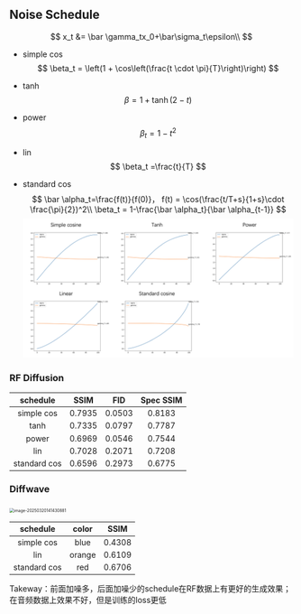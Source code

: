## Noise Schedule 

$$
x_t &= \bar \gamma_tx_0+\bar\sigma_t\epsilon\\
$$

- simple cos
  $$
  \beta_t = \left(1 + \cos\left(\frac{t \cdot \pi}{T}\right)\right)
  $$

- tanh
  $$
  \beta=1+\tanh(2-t)
  $$

- power
  $$
  \beta_t=1-t^2
  $$

- lin
  $$
  \beta_t =\frac{t}{T}
  $$

- standard cos
  $$
  \bar \alpha_t=\frac{f(t)}{f(0)}， f(t) = \cos(\frac{t/T+s}{1+s}\cdot \frac{\pi}{2})^2\\
  \beta_t = 1-\frac{\bar \alpha_t}{\bar \alpha_{t-1}}
  $$
  ![image-20250115143957796](../assets/images/image-20250115143957796.png)

### RF Diffusion

|   schedule   |  SSIM  |  FID   | Spec SSIM |
| :----------: | :----: | :----: | :-------: |
|  simple cos  | 0.7935 | 0.0503 |  0.8183   |
|     tanh     | 0.7335 | 0.0797 |  0.7787   |
|    power     | 0.6969 | 0.0546 |  0.7544   |
|     lin      | 0.7028 | 0.2071 |  0.7208   |
| standard cos | 0.6596 | 0.2973 |  0.6775   |

### Diffwave

<img src="../assets/images/image-20250320141430881.png" alt="image-20250320141430881" style="zoom:50%;" />

|   schedule   | color  |  SSIM  |
| :----------: | :----: | :----: |
|  simple cos  |  blue  | 0.4308 |
|     lin      | orange | 0.6109 |
| standard cos |  red   | 0.6706 |



Takeway：前面加噪多，后面加噪少的schedule在RF数据上有更好的生成效果；在音频数据上效果不好，但是训练的loss更低

